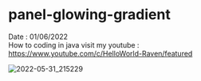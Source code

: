 # panel-glowing-gradient
Date : 01/06/2022<br/>
How to coding in java
visit my youtube : https://www.youtube.com/c/HelloWorld-Raven/featured

![2022-05-31_215229](https://user-images.githubusercontent.com/58245926/171408537-35f25143-775b-4f9b-b6eb-11cf73733135.png)
